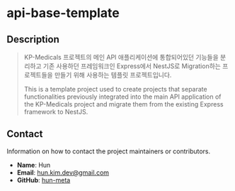 # api-base-template

## Description
> KP-Medicals 프로젝트의 메인 API 애플리케이션에 통합되어있던 기능들을 분리하고 기존 사용하던 프레임워크인 Express에서 NestJS로 Migration하는 프로젝트들을 만들기 위해 사용하는 템플릿 프로젝트입니다.
> 
> This is a template project used to create projects that separate functionalities previously integrated into the main API application of the KP-Medicals project and migrate them from the existing Express framework to NestJS.

## Contact
Information on how to contact the project maintainers or contributors.

- **Name**: Hun
- **Email**: hun.kim.dev@gmail.com
- **GitHub**: [hun-meta](https://github.com/hun-meta)
